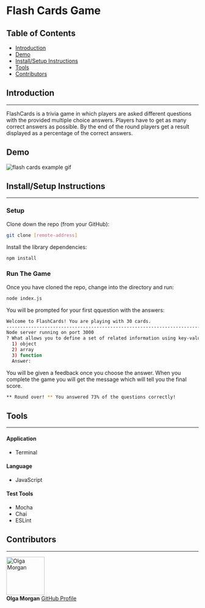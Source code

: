# Flash Cards Game

## Table of Contents

* [Introduction](#introduction)
* [Demo](#demo)
* [Install/Setup Instructions](#install/Setup-instructions)
* [Tools](#tools)
* [Contributors](#contributors)


## Introduction

---
FlashCards is a trivia game in which players are asked different questions with the provided multiple choice answers. Players have to get as many correct answers as possible. By the end of the round players get a result displayed as a percentage of the correct answers.

## Demo

![flash cards example gif](https://media.giphy.com/media/7cF4Gfu4FPFMzMBtHu/giphy.gif)

## Install/Setup Instructions

---

### Setup

Clone down the repo (from your GitHub):

```bash
git clone [remote-address]
```

Install the library dependencies:

```bash
npm install
```

### Run The Game

Once you have cloned the repo, change into the directory and run:

```bash
node index.js
```

You will be prompted for your first qquestion with the answers:

```bash
Welcome to FlashCards! You are playing with 30 cards.
-----------------------------------------------------------------------
Node server running on port 3000
? What allows you to define a set of related information using key-value pairs?
  1) object
  2) array
  3) function
  Answer:
```

You will be given a feedback once you choose the answer. When you complete the game you will get the message which will tell you the final score.

```bash
** Round over! ** You answered 73% of the questions correctly!
```

## Tools

---

#### Application

* Terminal

#### Language

* JavaScript

#### Test Tools

* Mocha
* Chai
* ESLint

## Contributors

---
<img src="https://avatars0.githubusercontent.com/u/66269306?s=400&u=b59f8ccc1002269319d952aa028ee270629b2ead&v=4" alt="Olga Morgan"
 width="100" height="auto" />\
**Olga Morgan**
[GitHub Profile](https://github.com/scripka)
